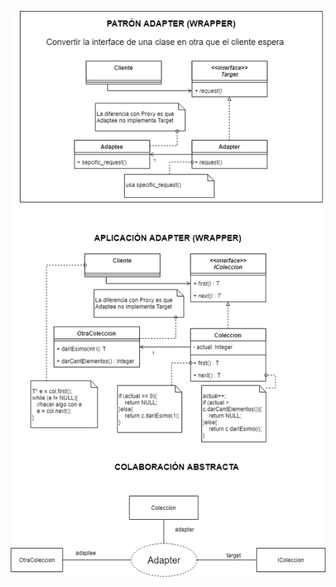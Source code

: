 ![Diagrama de clases del patrón](https://raw.githubusercontent.com/mathiasuy/Design-Patterns/master/Adapter%20(Wrapper)/diagrama.png)
